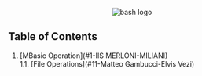<p align="center">
  <img src="https://www.google.com/url?sa=i&source=images&cd=&ved=2ahUKEwjo4snd5IzmAhVDIMUKHZhNAg0QjRx6BAgBEAQ&url=https%3A%2F%2Ftwitter.com%2Fiismmfabriano&psig=AOvVaw1nmuIigoI8KE-ISdYaPITw&ust=1575026402454122" alt="bash logo"/>
</p>

## Table of Contents
  1. [MBasic Operation](#1-IIS MERLONI-MILIANI)  
    1.1. [File Operations](#11-Matteo Gambucci-Elvis Vezi)  
  